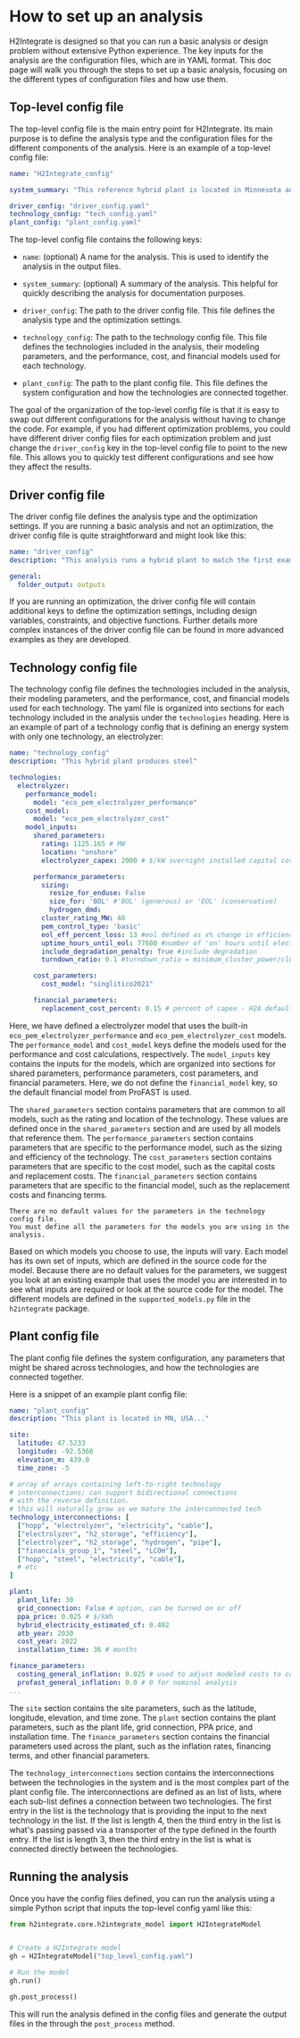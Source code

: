 # How to set up an analysis

H2Integrate is designed so that you can run a basic analysis or design problem without extensive Python experience.
The key inputs for the analysis are the configuration files, which are in YAML format.
This doc page will walk you through the steps to set up a basic analysis, focusing on the different types of configuration files and how use them.

## Top-level config file

The top-level config file is the main entry point for H2Integrate.
Its main purpose is to define the analysis type and the configuration files for the different components of the analysis.
Here is an example of a top-level config file:

```yaml
name: "H2Integrate_config"

system_summary: "This reference hybrid plant is located in Minnesota and contains wind, solar, and battery storage technologies. The system is designed to produce hydrogen using an electrolyzer and also produce steel using a grid-connected plant."

driver_config: "driver_config.yaml"
technology_config: "tech_config.yaml"
plant_config: "plant_config.yaml"
```

The top-level config file contains the following keys:
- `name`: (optional) A name for the analysis. This is used to identify the analysis in the output files.
- `system_summary`: (optional) A summary of the analysis. This helpful for quickly describing the analysis for documentation purposes.

- `driver_config`: The path to the driver config file. This file defines the analysis type and the optimization settings.
- `technology_config`: The path to the technology config file. This file defines the technologies included in the analysis, their modeling parameters, and the performance, cost, and financial models used for each technology.
- `plant_config`: The path to the plant config file. This file defines the system configuration and how the technologies are connected together.

The goal of the organization of the top-level config file is that it is easy to swap out different configurations for the analysis without having to change the code.
For example, if you had different optimization problems, you could have different driver config files for each optimization problem and just change the `driver_config` key in the top-level config file to point to the new file.
This allows you to quickly test different configurations and see how they affect the results.

## Driver config file

The driver config file defines the analysis type and the optimization settings.
If you are running a basic analysis and not an optimization, the driver config file is quite straightforward and might look like this:

```yaml
name: "driver_config"
description: "This analysis runs a hybrid plant to match the first example in H2Integrate"

general:
  folder_output: outputs
```

If you are running an optimization, the driver config file will contain additional keys to define the optimization settings, including design variables, constraints, and objective functions.
Further details more complex instances of the driver config file can be found in more advanced examples as they are developed.

## Technology config file

The technology config file defines the technologies included in the analysis, their modeling parameters, and the performance, cost, and financial models used for each technology.
The yaml file is organized into sections for each technology included in the analysis under the `technologies` heading.
Here is an example of part of a technology config that is defining an energy system with only one technology, an electrolyzer:

```yaml
name: "technology_config"
description: "This hybrid plant produces steel"

technologies:
  electrolyzer:
    performance_model:
      model: "eco_pem_electrolyzer_performance"
    cost_model:
      model: "eco_pem_electrolyzer_cost"
    model_inputs:
      shared_parameters:
        rating: 1125.165 # MW
        location: "onshore"
        electrolyzer_capex: 2000 # $/kW overnight installed capital costs

      performance_parameters:
        sizing:
          resize_for_enduse: False
          size_for: 'BOL' #'BOL' (generous) or 'EOL' (conservative)
          hydrogen_dmd:
        cluster_rating_MW: 40
        pem_control_type: 'basic'
        eol_eff_percent_loss: 13 #eol defined as x% change in efficiency from bol
        uptime_hours_until_eol: 77600 #number of 'on' hours until electrolyzer reaches eol
        include_degradation_penalty: True #include degradation
        turndown_ratio: 0.1 #turndown_ratio = minimum_cluster_power/cluster_rating_MW

      cost_parameters:
        cost_model: "singlitico2021"

      financial_parameters:
        replacement_cost_percent: 0.15 # percent of capex - H2A default case
```

Here, we have defined a electrolyzer model that uses the built-in `eco_pem_electrolyzer_performance` and `eco_pem_electrolyzer_cost` models.
The `performance_model` and `cost_model` keys define the models used for the performance and cost calculations, respectively.
The `model_inputs` key contains the inputs for the models, which are organized into sections for shared parameters, performance parameters, cost parameters, and financial parameters.
Here, we do not define the `financial_model` key, so the default financial model from ProFAST is used.

The `shared_parameters` section contains parameters that are common to all models, such as the rating and location of the technology.
These values are defined once in the `shared_parameters` section and are used by all models that reference them.
The `performance_parameters` section contains parameters that are specific to the performance model, such as the sizing and efficiency of the technology.
The `cost_parameters` section contains parameters that are specific to the cost model, such as the capital costs and replacement costs.
The `financial_parameters` section contains parameters that are specific to the financial model, such as the replacement costs and financing terms.

```{note}
There are no default values for the parameters in the technology config file.
You must define all the parameters for the models you are using in the analysis.
```

Based on which models you choose to use, the inputs will vary.
Each model has its own set of inputs, which are defined in the source code for the model.
Because there are no default values for the parameters, we suggest you look at an existing example that uses the model you are interested in to see what inputs are required or look at the source code for the model.
The different models are defined in the `supported_models.py` file in the `h2integrate` package.

## Plant config file

The plant config file defines the system configuration, any parameters that might be shared across technologies, and how the technologies are connected together.

Here is a snippet of an example plant config file:

```yaml
name: "plant_config"
description: "This plant is located in MN, USA..."

site:
  latitude: 47.5233
  longitude: -92.5366
  elevation_m: 439.0
  time_zone: -5

# array of arrays containing left-to-right technology
# interconnections; can support bidirectional connections
# with the reverse definition.
# this will naturally grow as we mature the interconnected tech
technology_interconnections: [
  ["hopp", "electrolyzer", "electricity", "cable"],
  ["electrolyzer", "h2_storage", "efficiency"],
  ["electrolyzer", "h2_storage", "hydrogen", "pipe"],
  ["financials_group_1", "steel", "LCOH"],
  ["hopp", "steel", "electricity", "cable"],
  # etc
]

plant:
  plant_life: 30
  grid_connection: False # option, can be turned on or off
  ppa_price: 0.025 # $/kWh
  hybrid_electricity_estimated_cf: 0.492
  atb_year: 2030
  cost_year: 2022
  installation_time: 36 # months

finance_parameters:
  costing_general_inflation: 0.025 # used to adjust modeled costs to cost_year
  profast_general_inflation: 0.0 # 0 for nominal analysis
...
```

The `site` section contains the site parameters, such as the latitude, longitude, elevation, and time zone.
The `plant` section contains the plant parameters, such as the plant life, grid connection, PPA price, and installation time.
The `finance_parameters` section contains the financial parameters used across the plant, such as the inflation rates, financing terms, and other financial parameters.

The `technology_interconnections` section contains the interconnections between the technologies in the system and is the most complex part of the plant config file.
The interconnections are defined as an list of lists, where each sub-list defines a connection between two technologies.
The first entry in the list is the technology that is providing the input to the next technology in the list.
If the list is length 4, then the third entry in the list is what's passing passed via a transporter of the type defined in the fourth entry.
If the list is length 3, then the third entry in the list is what is connected directly between the technologies.

## Running the analysis

Once you have the config files defined, you can run the analysis using a simple Python script that inputs the top-level config yaml like this:

```python
from h2integrate.core.h2integrate_model import H2IntegrateModel


# Create a H2Integrate model
gh = H2IntegrateModel("top_level_config.yaml")

# Run the model
gh.run()

gh.post_process()
```

This will run the analysis defined in the config files and generate the output files in the through the `post_process` method.

